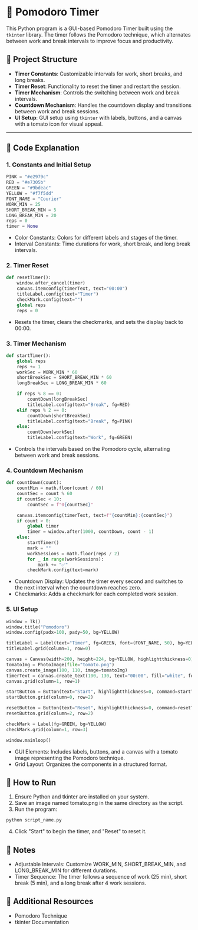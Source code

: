 # 🍅 Pomodoro Timer

This Python program is a GUI-based Pomodoro Timer built using the `tkinter` library. The timer follows the Pomodoro technique, which alternates between work and break intervals to improve focus and productivity.

## 📂 Project Structure

- **Timer Constants**: Customizable intervals for work, short breaks, and long breaks.
- **Timer Reset**: Functionality to reset the timer and restart the session.
- **Timer Mechanism**: Controls the switching between work and break intervals.
- **Countdown Mechanism**: Handles the countdown display and transitions between work and break sessions.
- **UI Setup**: GUI setup using `tkinter` with labels, buttons, and a canvas with a tomato icon for visual appeal.

---

## 🔧 Code Explanation

### 1. Constants and Initial Setup
```python
PINK = "#e2979c"
RED = "#e7305b"
GREEN = "#9bdeac"
YELLOW = "#f7f5dd"
FONT_NAME = "Courier"
WORK_MIN = 25
SHORT_BREAK_MIN = 5
LONG_BREAK_MIN = 20
reps = 0
timer = None
```
- Color Constants: Colors for different labels and stages of the timer.
- Interval Constants: Time durations for work, short break, and long break intervals.

### 2. Timer Reset
```python
def resetTimer():
    window.after_cancel(timer)
    canvas.itemconfig(timerText, text="00:00")
    titleLabel.config(text="Timer")
    checkMark.config(text="")
    global reps
    reps = 0
```
- Resets the timer, clears the checkmarks, and sets the display back to 00:00.

### 3. Timer Mechanism
```python
def startTimer():
    global reps
    reps += 1
    workSec = WORK_MIN * 60
    shortBreakSec = SHORT_BREAK_MIN * 60
    longBreakSec = LONG_BREAK_MIN * 60

    if reps % 8 == 0:
        countDown(longBreakSec)
        titleLabel.config(text="Break", fg=RED)
    elif reps % 2 == 0:
        countDown(shortBreakSec)
        titleLabel.config(text="Break", fg=PINK)
    else:
        countDown(workSec)
        titleLabel.config(text="Work", fg=GREEN)
```
- Controls the intervals based on the Pomodoro cycle, alternating between work and break sessions.

### 4. Countdown Mechanism
```python
def countDown(count):
    countMin = math.floor(count / 60)
    countSec = count % 60
    if countSec < 10:
        countSec = f"0{countSec}"

    canvas.itemconfig(timerText, text=f"{countMin}:{countSec}")
    if count > 0:
        global timer
        timer = window.after(1000, countDown, count - 1)
    else:
        startTimer()
        mark = ""
        workSessions = math.floor(reps / 2)
        for _ in range(workSessions):
            mark += "✅"
        checkMark.config(text=mark)
```
- Countdown Display: Updates the timer every second and switches to the next interval when the countdown reaches zero.
- Checkmarks: Adds a checkmark for each completed work session.

### 5. UI Setup
```python
window = Tk()
window.title("Pomodoro")
window.config(padx=100, pady=50, bg=YELLOW)

titleLabel = Label(text="Timer", fg=GREEN, font=(FONT_NAME, 50), bg=YELLOW)
titleLabel.grid(column=1, row=0)

canvas = Canvas(width=200, height=224, bg=YELLOW, highlightthickness=0)
tomatoImg = PhotoImage(file="tomato.png")
canvas.create_image(100, 110, image=tomatoImg)
timerText = canvas.create_text(100, 130, text="00:00", fill="white", font=(FONT_NAME, 35, "bold"))
canvas.grid(column=1, row=1)

startButton = Button(text="Start", highlightthickness=0, command=startTimer)
startButton.grid(column=0, row=2)

resetButton = Button(text="Reset", highlightthickness=0, command=resetTimer)
resetButton.grid(column=2, row=2)

checkMark = Label(fg=GREEN, bg=YELLOW)
checkMark.grid(column=1, row=3)

window.mainloop()
```
- GUI Elements: Includes labels, buttons, and a canvas with a tomato image representing the Pomodoro technique.
- Grid Layout: Organizes the components in a structured format.

## 🚀 How to Run
1. Ensure Python and tkinter are installed on your system.
2. Save an image named tomato.png in the same directory as the script.
3. Run the program:
```bash
python script_name.py
```
4. Click "Start" to begin the timer, and "Reset" to reset it.

## 📝 Notes
- Adjustable Intervals: Customize WORK_MIN, SHORT_BREAK_MIN, and LONG_BREAK_MIN for different durations.
- Timer Sequence: The timer follows a sequence of work (25 min), short break (5 min), and a long break after 4 work sessions.

## 🔗 Additional Resources
- Pomodoro Technique
- tkinter Documentation
